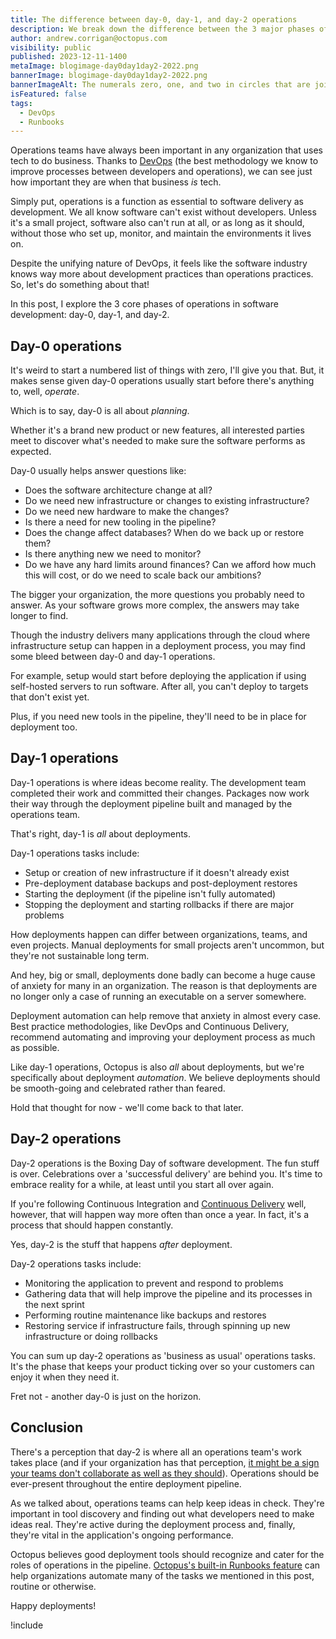 ```yaml
---
title: The difference between day-0, day-1, and day-2 operations
description: We break down the difference between the 3 major phases of operations in DevOps.
author: andrew.corrigan@octopus.com
visibility: public
published: 2023-12-11-1400
metaImage: blogimage-day0day1day2-2022.png
bannerImage: blogimage-day0day1day2-2022.png
bannerImageAlt: The numerals zero, one, and two in circles that are joined together.
isFeatured: false
tags: 
  - DevOps
  - Runbooks
---
```


Operations teams have always been important in any organization that uses tech to do business. Thanks to [DevOps](https://octopus.com/devops/) (the best methodology we know to improve processes between developers and operations), we can see just how important they are when that business *is* tech.

Simply put, operations is a function as essential to software delivery as development. We all know software can't exist without developers. Unless it's a small project, software also can't run at all, or as long as it should, without those who set up, monitor, and maintain the environments it lives on.

Despite the unifying nature of DevOps, it feels like the software industry knows way more about development practices than operations practices. So, let's do something about that!

In this post, I explore the 3 core phases of operations in software development: day-0, day-1, and day-2.

## Day-0 operations

It's weird to start a numbered list of things with zero, I'll give you that. But, it makes sense given day-0 operations usually start before there's anything to, well, *operate*.

Which is to say, day-0 is all about *planning*.

Whether it's a brand new product or new features, all interested parties meet to discover what's needed to make sure the software performs as expected.

Day-0 usually helps answer questions like:

- Does the software architecture change at all?
- Do we need new infrastructure or changes to existing infrastructure?
- Do we need new hardware to make the changes?
- Is there a need for new tooling in the pipeline?
- Does the change affect databases? When do we back up or restore them?
- Is there anything new we need to monitor?
- Do we have any hard limits around finances? Can we afford how much this will cost, or do we need to scale back our ambitions?

The bigger your organization, the more questions you probably need to answer. As your software grows more complex, the answers may take longer to find.

Though the industry delivers many applications through the cloud where infrastructure setup can happen in a deployment process, you may find some bleed between day-0 and day-1 operations.

For example, setup would start before deploying the application if using self-hosted servers to run software. After all, you can't deploy to targets that don't exist yet.

Plus, if you need new tools in the pipeline, they'll need to be in place for deployment too.

## Day-1 operations

Day-1 operations is where ideas become reality. The development team completed their work and committed their changes. Packages now work their way through the deployment pipeline built and managed by the operations team.

That's right, day-1 is *all* about deployments.

Day-1 operations tasks include:

- Setup or creation of new infrastructure if it doesn't already exist
- Pre-deployment database backups and post-deployment restores
- Starting the deployment (if the pipeline isn't fully automated)
- Stopping the deployment and starting rollbacks if there are major problems

How deployments happen can differ between organizations, teams, and even projects. Manual deployments for small projects aren't uncommon, but they're not sustainable long term.

And hey, big or small, deployments done badly can become a huge cause of anxiety for many in an organization. The reason is that deployments are no longer only a case of running an executable on a server somewhere.

Deployment automation can help remove that anxiety in almost every case. Best practice methodologies, like DevOps and Continuous Delivery, recommend automating and improving your deployment process as much as possible.

Like day-1 operations, Octopus is also *all* about deployments, but we're specifically about deployment *automation*. We believe deployments should be smooth-going and celebrated rather than feared.

Hold that thought for now - we'll come back to that later.

## Day-2 operations

Day-2 operations is the Boxing Day of software development. The fun stuff is over. Celebrations over a 'successful delivery' are behind you. It's time to embrace reality for a while, at least until you start all over again.

If you're following Continuous Integration and [Continuous Delivery](https://octopus.com/devops/continuous-delivery/) well, however, that will happen way more often than once a year. In fact, it's a process that should happen constantly.

Yes, day-2 is the stuff that happens *after* deployment.

Day-2 operations tasks include:

- Monitoring the application to prevent and respond to problems
- Gathering data that will help improve the pipeline and its processes in the next sprint
- Performing routine maintenance like backups and restores
- Restoring service if infrastructure fails, through spinning up new infrastructure or doing rollbacks

You can sum up day-2 operations as 'business as usual' operations tasks. It's the phase that keeps your product ticking over so your customers can enjoy it when they need it.

Fret not - another day-0 is just on the horizon.

## Conclusion

There's a perception that day-2 is where all an operations team's work takes place (and if your organization has that perception, [it might be a sign your teams don't collaborate as well as they should](https://octopus.com/devops/culture/)). Operations should be ever-present throughout the entire deployment pipeline.

As we talked about, operations teams can help keep ideas in check. They're important in tool discovery and finding out what developers need to make ideas real. They're active during the deployment process and, finally, they're vital in the application's ongoing performance.

Octopus believes good deployment tools should recognize and cater for the roles of operations in the pipeline. [Octopus's built-in Runbooks feature](https://octopus.com/features/runbooks) can help organizations automate many of the tasks we mentioned in this post, routine or otherwise.

Happy deployments!

!include <related-content>
